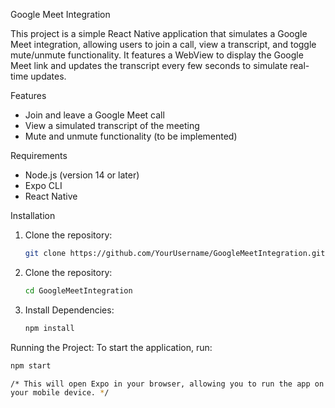 Google Meet Integration

This project is a simple React Native application that simulates a Google Meet integration, allowing users to join a call, view a transcript, and toggle mute/unmute functionality. It features a WebView to display the Google Meet link and updates the transcript every few seconds to simulate real-time updates.


Features

- Join and leave a Google Meet call
- View a simulated transcript of the meeting
- Mute and unmute functionality (to be implemented)

Requirements

- Node.js (version 14 or later)
- Expo CLI
- React Native

Installation

1. Clone the repository:
   ```bash
   git clone https://github.com/YourUsername/GoogleMeetIntegration.git

2. Clone the repository:
   ```bash
   cd GoogleMeetIntegration

3. Install Dependencies:
   ```bash
   npm install


Running the Project:
To start the application, run:
   ```bash
   npm start

/* This will open Expo in your browser, allowing you to run the app on an emulator or 
  your mobile device. */
